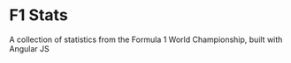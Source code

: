 # F1 Stats

A collection of statistics from the Formula 1 World Championship, built with Angular JS
